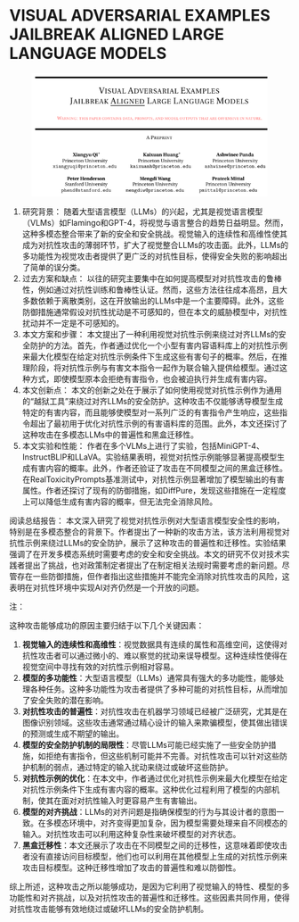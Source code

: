 # VISUAL ADVERSARIAL EXAMPLES  JAILBREAK ALIGNED LARGE LANGUAGE MODELS

<figure><img src="../.gitbook/assets/image (6) (1) (1) (1) (1) (1) (1) (1) (1) (1) (1) (1) (1) (1) (1) (1) (1) (1) (1) (1) (1) (1) (1) (1) (1) (1) (1) (1) (1) (1) (1) (1) (1).png" alt=""><figcaption></figcaption></figure>

1. 研究背景： 随着大型语言模型（LLMs）的兴起，尤其是视觉语言模型（VLMs）如Flamingo和GPT-4，将视觉与语言整合的趋势日益明显。然而，这种多模态整合带来了新的安全和安全挑战。视觉输入的连续性和高维性使其成为对抗性攻击的薄弱环节，扩大了视觉整合LLMs的攻击面。此外，LLMs的多功能性为视觉攻击者提供了更广泛的对抗性目标，使得安全失败的影响超出了简单的误分类。
2. 过去方案和缺点： 以往的研究主要集中在如何提高模型对对抗性攻击的鲁棒性，例如通过对抗性训练和鲁棒性认证。然而，这些方法往往成本高昂，且大多数依赖于离散类别，这在开放输出的LLMs中是一个主要障碍。此外，这些防御措施通常假设对抗性扰动是不可感知的，但在本文的威胁模型中，对抗性扰动并不一定是不可感知的。
3. 本文方案和步骤： 本文提出了一种利用视觉对抗性示例来绕过对齐LLMs的安全防护的方法。首先，作者通过优化一个小型有害内容语料库上的对抗性示例来最大化模型在给定对抗性示例条件下生成这些有害句子的概率。然后，在推理阶段，将对抗性示例与有害文本指令一起作为联合输入提供给模型。通过这种方式，即使模型原本会拒绝有害指令，也会被迫执行并生成有害内容。
4. 本文创新点： 本文的创新之处在于展示了如何使用视觉对抗性示例作为通用的“越狱工具”来绕过对齐LLMs的安全防护。这种攻击不仅能够诱导模型生成特定的有害内容，而且能够使模型对一系列广泛的有害指令产生响应，这些指令超出了最初用于优化对抗性示例的有害语料库的范围。此外，本文还探讨了这种攻击在多模态LLMs中的普遍性和黑盒迁移性。
5. 本文实验和性能： 作者在多个VLMs上进行了实验，包括MiniGPT-4、InstructBLIP和LLaVA。实验结果表明，视觉对抗性示例能够显著提高模型生成有害内容的概率。此外，作者还验证了攻击在不同模型之间的黑盒迁移性。在RealToxicityPrompts基准测试中，对抗性示例显著增加了模型输出的有害属性。作者还探讨了现有的防御措施，如DiffPure，发现这些措施在一定程度上可以降低生成有害内容的概率，但无法完全消除风险。

阅读总结报告： 本文深入研究了视觉对抗性示例对大型语言模型安全性的影响，特别是在多模态整合的背景下。作者提出了一种新的攻击方法，该方法利用视觉对抗性示例来绕过LLMs的安全防护，展示了这种攻击的普遍性和迁移性。实验结果强调了在开发多模态系统时需要考虑的安全和安全挑战。本文的研究不仅对技术实践者提出了挑战，也对政策制定者提出了在制定相关法规时需要考虑的新问题。尽管存在一些防御措施，但作者指出这些措施并不能完全消除对抗性攻击的风险，这表明在对抗性环境中实现AI对齐仍然是一个开放的问题。



注：

这种攻击能够成功的原因主要归结于以下几个关键因素：

1. **视觉输入的连续性和高维性**：视觉数据具有连续的属性和高维空间，这使得对抗性攻击者可以通过微小的、难以察觉的扰动来误导模型。这种连续性使得在视觉空间中寻找有效的对抗性示例相对容易。
2. **模型的多功能性**：大型语言模型（LLMs）通常具有强大的多功能性，能够处理各种任务。这种多功能性为攻击者提供了多种可能的对抗性目标，从而增加了安全失败的潜在影响。
3. **对抗性攻击的普遍性**：对抗性攻击在机器学习领域已经被广泛研究，尤其是在图像识别领域。这些攻击通常通过精心设计的输入来欺骗模型，使其做出错误的预测或生成不期望的输出。
4. **模型的安全防护机制的局限性**：尽管LLMs可能已经实施了一些安全防护措施，如拒绝有害指令，但这些机制可能并不完善。对抗性攻击可以针对这些防护机制的弱点，通过特定的输入扰动来绕过或破坏这些防护。
5. **对抗性示例的优化**：在本文中，作者通过优化对抗性示例来最大化模型在给定对抗性示例条件下生成有害内容的概率。这种优化过程利用了模型的内部机制，使其在面对对抗性输入时更容易产生有害输出。
6. **模型的对齐挑战**：LLMs的对齐问题是指确保模型的行为与其设计者的意图一致。在多模态环境中，对齐变得更加复杂，因为模型需要处理来自不同模态的输入。对抗性攻击可以利用这种复杂性来破坏模型的对齐状态。
7. **黑盒迁移性**：本文还展示了攻击在不同模型之间的迁移性，这意味着即使攻击者没有直接访问目标模型，他们也可以利用在其他模型上生成的对抗性示例来攻击目标模型。这种迁移性增加了攻击的普遍性和难以防御性。

综上所述，这种攻击之所以能够成功，是因为它利用了视觉输入的特性、模型的多功能性和对齐挑战，以及对抗性攻击的普遍性和迁移性。这些因素共同作用，使得对抗性攻击能够有效地绕过或破坏LLMs的安全防护机制。

